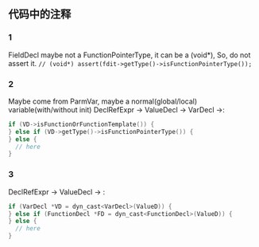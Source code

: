 ## 代码中的注释

### 1
FieldDecl maybe not a FunctionPointerType, it can be a (void*),
So, do not assert it.
`// (void*) assert(fdit->getType()->isFunctionPointerType());`

### 2
Maybe come from ParmVar, maybe a normal(global/local) variable(with/without init)
DeclRefExpr -> ValueDecl -> VarDecl ->:
```cpp
if (VD->isFunctionOrFunctionTemplate()) {
} else if (VD->getType()->isFunctionPointerType()) {
} else {
  // here
}
```

### 3
DeclRefExpr -> ValueDecl -> :
```cpp
if (VarDecl *VD = dyn_cast<VarDecl>(ValueD)) {
} else if (FunctionDecl *FD = dyn_cast<FunctionDecl>(ValueD)) {
} else {
  // here
}
```
